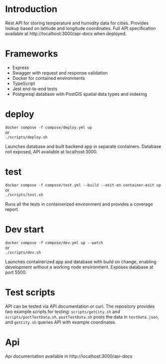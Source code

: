 # Introduction

Rest API for storing temperature and humidity data for cities. Provides lookup based on latitude and longitude coordinates. Full API specification available at http://localhost:3000/api-docs when deployed.

# Frameworks

- Express
- Swagger with request and response validation
- Docker for contained environments
- TypeScript
- Jest end-to-end tests
- Postgresql database with PostGIS spatial data types and indexing

# deploy

`docker compose -f compose/deploy.yml up`  
or  
`./scripts/deploy.sh`

Launches database and built backend app in separate containers. Database not exposed, API available at localhost:3000.

# test

`docker compose -f compose/test.yml --build --exit-on-container-exit up`  
or  
`./scripts/test.sh`

Runs all the tests in containerized environment and provides a coverage report.

# Dev start

`docker compose -f compose/dev.yml up --watch`  
or  
`./scripts/dev.sh`

Launches containerized app and database with build on change, enabling development without a working node environment. Exposes database at port 5500.

# Test scripts

API can be tested via API documentation or curl. The repository provides two example scripts for testing: `scripts/getCity.sh` and `scripts/postTestData.sh`. `postTestData.sh` posts the data in `testData.json`, and `getCity.sh` queries API with example coordinates.

# Api

Api documentation available in http://localhost:3000/api-docs
